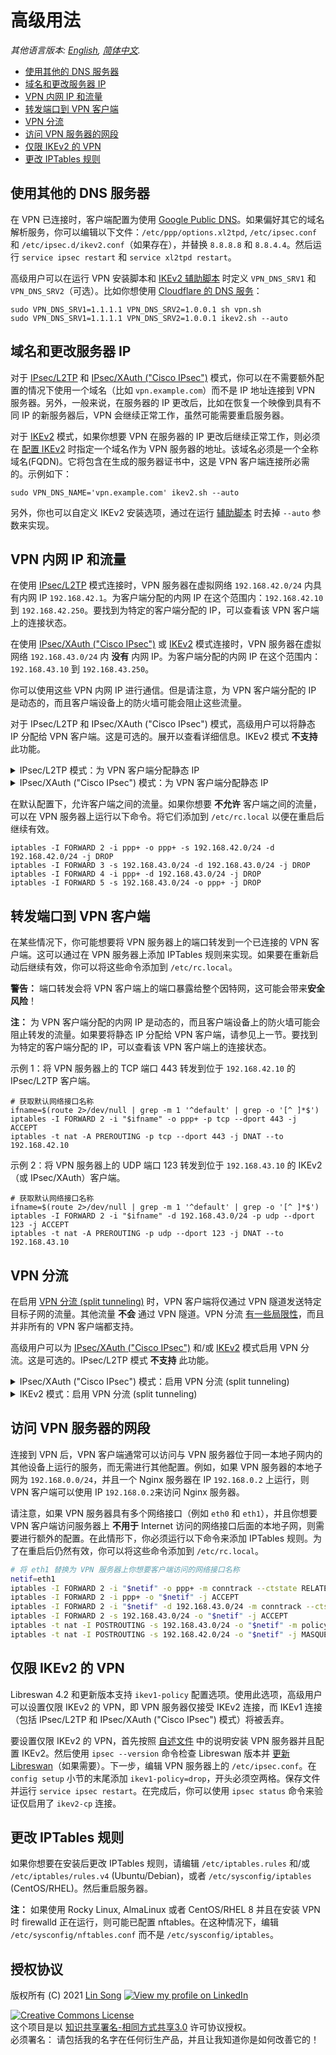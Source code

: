 # 高级用法

*其他语言版本: [English](advanced-usage.md), [简体中文](advanced-usage-zh.md).*

* [使用其他的 DNS 服务器](#使用其他的-dns-服务器)
* [域名和更改服务器 IP](#域名和更改服务器-ip)
* [VPN 内网 IP 和流量](#vpn-内网-ip-和流量)
* [转发端口到 VPN 客户端](#转发端口到-vpn-客户端)
* [VPN 分流](#vpn-分流)
* [访问 VPN 服务器的网段](#访问-vpn-服务器的网段)
* [仅限 IKEv2 的 VPN](#仅限-ikev2-的-vpn)
* [更改 IPTables 规则](#更改-iptables-规则)

## 使用其他的 DNS 服务器

在 VPN 已连接时，客户端配置为使用 [Google Public DNS](https://developers.google.com/speed/public-dns/)。如果偏好其它的域名解析服务，你可以编辑以下文件：`/etc/ppp/options.xl2tpd`, `/etc/ipsec.conf` 和 `/etc/ipsec.d/ikev2.conf`（如果存在），并替换 `8.8.8.8` 和 `8.8.4.4`。然后运行 `service ipsec restart` 和 `service xl2tpd restart`。

高级用户可以在运行 VPN 安装脚本和 [IKEv2 辅助脚本](ikev2-howto-zh.md#使用辅助脚本) 时定义 `VPN_DNS_SRV1` 和 `VPN_DNS_SRV2`（可选）。比如你想使用 [Cloudflare 的 DNS 服务](https://1.1.1.1/dns/)：

```
sudo VPN_DNS_SRV1=1.1.1.1 VPN_DNS_SRV2=1.0.0.1 sh vpn.sh
sudo VPN_DNS_SRV1=1.1.1.1 VPN_DNS_SRV2=1.0.0.1 ikev2.sh --auto
```

## 域名和更改服务器 IP

对于 [IPsec/L2TP](clients-zh.md) 和 [IPsec/XAuth ("Cisco IPsec")](clients-xauth-zh.md) 模式，你可以在不需要额外配置的情况下使用一个域名（比如 `vpn.example.com`）而不是 IP 地址连接到 VPN 服务器。另外，一般来说，在服务器的 IP 更改后，比如在恢复一个映像到具有不同 IP 的新服务器后，VPN 会继续正常工作，虽然可能需要重启服务器。

对于 [IKEv2](ikev2-howto-zh.md) 模式，如果你想要 VPN 在服务器的 IP 更改后继续正常工作，则必须在 [配置 IKEv2](ikev2-howto-zh.md) 时指定一个域名作为 VPN 服务器的地址。该域名必须是一个全称域名(FQDN)。它将包含在生成的服务器证书中，这是 VPN 客户端连接所必需的。示例如下：

```
sudo VPN_DNS_NAME='vpn.example.com' ikev2.sh --auto
```

另外，你也可以自定义 IKEv2 安装选项，通过在运行 [辅助脚本](ikev2-howto-zh.md#使用辅助脚本) 时去掉 `--auto` 参数来实现。

## VPN 内网 IP 和流量

在使用 [IPsec/L2TP](clients-zh.md) 模式连接时，VPN 服务器在虚拟网络 `192.168.42.0/24` 内具有内网 IP `192.168.42.1`。为客户端分配的内网 IP 在这个范围内：`192.168.42.10` 到 `192.168.42.250`。要找到为特定的客户端分配的 IP，可以查看该 VPN 客户端上的连接状态。

在使用 [IPsec/XAuth ("Cisco IPsec")](clients-xauth-zh.md) 或 [IKEv2](ikev2-howto-zh.md) 模式连接时，VPN 服务器在虚拟网络 `192.168.43.0/24` 内 **没有** 内网 IP。为客户端分配的内网 IP 在这个范围内：`192.168.43.10` 到 `192.168.43.250`。

你可以使用这些 VPN 内网 IP 进行通信。但是请注意，为 VPN 客户端分配的 IP 是动态的，而且客户端设备上的防火墙可能会阻止这些流量。

对于 IPsec/L2TP 和 IPsec/XAuth ("Cisco IPsec") 模式，高级用户可以将静态 IP 分配给 VPN 客户端。这是可选的。展开以查看详细信息。IKEv2 模式 **不支持** 此功能。

<details>
<summary>
IPsec/L2TP 模式：为 VPN 客户端分配静态 IP
</summary>

下面的示例 **仅适用于** IPsec/L2TP 模式。这些命令必须用 `root` 账户运行。

1. 首先为要分配静态 IP 的每个 VPN 客户端创建一个新的 VPN 用户。参见 [管理 VPN 用户](manage-users-zh.md)。该文档包含辅助脚本，以方便管理 VPN 用户。
1. 编辑 VPN 服务器上的 `/etc/xl2tpd/xl2tpd.conf`。将 `ip range = 192.168.42.10-192.168.42.250` 替换为比如 `ip range = 192.168.42.100-192.168.42.250`。这样可以缩小自动分配的 IP 地址池，从而使更多的 IP 可以作为静态 IP 分配给客户端。
1. 编辑 VPN 服务器上的 `/etc/ppp/chap-secrets`。例如，如果文件内容是：
   ```
   "username1"  l2tpd  "password1"  *
   "username2"  l2tpd  "password2"  *
   "username3"  l2tpd  "password3"  *
   ```

   假设你要为 VPN 用户 `username2` 分配静态 IP `192.168.42.2`，为 VPN 用户 `username3` 分配静态 IP  `192.168.42.3`，同时保持 `username1` 不变（从池中自动分配）。在编辑完成后，文件内容应该如下所示：
   ```
   "username1"  l2tpd  "password1"  *
   "username2"  l2tpd  "password2"  192.168.42.2
   "username3"  l2tpd  "password3"  192.168.42.3
   ```

   **注：** 分配的静态 IP 必须来自子网 `192.168.42.0/24`，并且必须 **不是** 来自自动分配的 IP 地址池（参见上面的 `ip range`）。另外，`192.168.42.1` 保留给 VPN 服务器本身使用。在上面的示例中，你只能分配 `192.168.42.2-192.168.42.99` 范围内的静态 IP。
1. **（重要）** 重启 xl2tpd 服务：
   ```
   service xl2tpd restart
   ```
</details>

<details>
<summary>
IPsec/XAuth ("Cisco IPsec") 模式：为 VPN 客户端分配静态 IP
</summary>

下面的示例 **仅适用于** IPsec/XAuth ("Cisco IPsec") 模式。这些命令必须用 `root` 账户运行。

1. 首先为要分配静态 IP 的每个 VPN 客户端创建一个新的 VPN 用户。参见 [管理 VPN 用户](manage-users-zh.md)。该文档包含辅助脚本，以方便管理 VPN 用户。
1. 编辑 VPN 服务器上的 `/etc/ipsec.conf`。将 `rightaddresspool=192.168.43.10-192.168.43.250` 替换为比如 `rightaddresspool=192.168.43.100-192.168.43.250`。这样可以缩小自动分配的 IP 地址池，从而使更多的 IP 可以作为静态 IP 分配给客户端。
1. 编辑 VPN 服务器上的 `/etc/ipsec.d/ikev2.conf`（如果存在）。将 `rightaddresspool=192.168.43.10-192.168.43.250` 替换为与上一步 **相同的值**。
1. 编辑 VPN 服务器上的 `/etc/ipsec.d/passwd`。例如，如果文件内容是：
   ```
   username1:password1hashed:xauth-psk
   username2:password2hashed:xauth-psk
   username3:password3hashed:xauth-psk
   ```

   假设你要为 VPN 用户 `username2` 分配静态 IP `192.168.43.2`，为 VPN 用户 `username3` 分配静态 IP  `192.168.43.3`，同时保持 `username1` 不变（从池中自动分配）。在编辑完成后，文件内容应该如下所示：
   ```
   username1:password1hashed:xauth-psk
   username2:password2hashed:xauth-psk:192.168.42.2
   username3:password3hashed:xauth-psk:192.168.42.3
   ```

   **注：** 分配的静态 IP 必须来自子网 `192.168.43.0/24`，并且必须 **不是** 来自自动分配的 IP 地址池（参见上面的 `rightaddresspool`）。在上面的示例中，你只能分配 `192.168.43.1-192.168.43.99` 范围内的静态 IP。
1. **（重要）** 重启 IPsec 服务：
   ```
   service ipsec restart
   ```
</details>

在默认配置下，允许客户端之间的流量。如果你想要 **不允许** 客户端之间的流量，可以在 VPN 服务器上运行以下命令。将它们添加到 `/etc/rc.local` 以便在重启后继续有效。

```
iptables -I FORWARD 2 -i ppp+ -o ppp+ -s 192.168.42.0/24 -d 192.168.42.0/24 -j DROP
iptables -I FORWARD 3 -s 192.168.43.0/24 -d 192.168.43.0/24 -j DROP
iptables -I FORWARD 4 -i ppp+ -d 192.168.43.0/24 -j DROP
iptables -I FORWARD 5 -s 192.168.43.0/24 -o ppp+ -j DROP
```

## 转发端口到 VPN 客户端

在某些情况下，你可能想要将 VPN 服务器上的端口转发到一个已连接的 VPN 客户端。这可以通过在 VPN 服务器上添加 IPTables 规则来实现。如果要在重新启动后继续有效，你可以将这些命令添加到 `/etc/rc.local`。

**警告：** 端口转发会将 VPN 客户端上的端口暴露给整个因特网，这可能会带来**安全风险**！

**注：** 为 VPN 客户端分配的内网 IP 是动态的，而且客户端设备上的防火墙可能会阻止转发的流量。如果要将静态 IP 分配给 VPN 客户端，请参见上一节。要找到为特定的客户端分配的 IP，可以查看该 VPN 客户端上的连接状态。

示例 1：将 VPN 服务器上的 TCP 端口 443 转发到位于 `192.168.42.10` 的 IPsec/L2TP 客户端。
```
# 获取默认网络接口名称
ifname=$(route 2>/dev/null | grep -m 1 '^default' | grep -o '[^ ]*$')
iptables -I FORWARD 2 -i "$ifname" -o ppp+ -p tcp --dport 443 -j ACCEPT
iptables -t nat -A PREROUTING -p tcp --dport 443 -j DNAT --to 192.168.42.10
```

示例 2：将 VPN 服务器上的 UDP 端口 123 转发到位于 `192.168.43.10` 的 IKEv2（或 IPsec/XAuth）客户端。
```
# 获取默认网络接口名称
ifname=$(route 2>/dev/null | grep -m 1 '^default' | grep -o '[^ ]*$')
iptables -I FORWARD 2 -i "$ifname" -d 192.168.43.0/24 -p udp --dport 123 -j ACCEPT
iptables -t nat -A PREROUTING -p udp --dport 123 -j DNAT --to 192.168.43.10
```

## VPN 分流

在启用 [VPN 分流 (split tunneling)](https://wiki.strongswan.org/projects/strongswan/wiki/ForwardingAndSplitTunneling#Split-Tunneling) 时，VPN 客户端将仅通过 VPN 隧道发送特定目标子网的流量。其他流量 **不会** 通过 VPN 隧道。VPN 分流 [有一些局限性](https://wiki.strongswan.org/projects/strongswan/wiki/ForwardingAndSplitTunneling#Split-Tunneling)，而且并非所有的 VPN 客户端都支持。

高级用户可以为 [IPsec/XAuth ("Cisco IPsec")](clients-xauth-zh.md) 和/或 [IKEv2](ikev2-howto-zh.md) 模式启用 VPN 分流。这是可选的。IPsec/L2TP 模式 **不支持** 此功能。

<details>
<summary>
IPsec/XAuth ("Cisco IPsec") 模式：启用 VPN 分流 (split tunneling)
</summary>

下面的示例 **仅适用于** IPsec/XAuth ("Cisco IPsec") 模式。这些命令必须用 `root` 账户运行。

1. 编辑 VPN 服务器上的 `/etc/ipsec.conf`。在 `conn xauth-psk` 小节中，将 `leftsubnet=0.0.0.0/0` 替换为你想要 VPN 客户端通过 VPN 隧道发送流量的子网。例如：   
   对于单个子网：
   ```
   leftsubnet=10.123.123.0/24
   ```
   对于多个子网（使用 `leftsubnets`）：
   ```
   leftsubnets="10.123.123.0/24,10.100.0.0/16"
   ```
1. **（重要）** 重启 IPsec 服务：
   ```
   service ipsec restart
   ```
</details>

<details>
<summary>
IKEv2 模式：启用 VPN 分流 (split tunneling)
</summary>

下面的示例 **仅适用于** IKEv2 模式。这些命令必须用 `root` 账户运行。

1. 编辑 VPN 服务器上的 `/etc/ipsec.d/ikev2.conf`。在 `conn ikev2-cp` 小节中，将 `leftsubnet=0.0.0.0/0` 替换为你想要 VPN 客户端通过 VPN 隧道发送流量的子网。例如：   
   对于单个子网：
   ```
   leftsubnet=10.123.123.0/24
   ```
   对于多个子网（使用 `leftsubnets`）：
   ```
   leftsubnets="10.123.123.0/24,10.100.0.0/16"
   ```
1. **（重要）** 重启 IPsec 服务：
   ```
   service ipsec restart
   ```
</details>

## 访问 VPN 服务器的网段

连接到 VPN 后，VPN 客户端通常可以访问与 VPN 服务器位于同一本地子网内的其他设备上运行的服务，而无需进行其他配置。例如，如果 VPN 服务器的本地子网为 `192.168.0.0/24`，并且一个 Nginx 服务器在 IP `192.168.0.2` 上运行，则 VPN 客户端可以使用 IP `192.168.0.2`来访问 Nginx 服务器。

请注意，如果 VPN 服务器具有多个网络接口（例如 `eth0` 和 `eth1`），并且你想要 VPN 客户端访问服务器上 **不用于** Internet 访问的网络接口后面的本地子网，则需要进行额外的配置。在此情形下，你必须运行以下命令来添加 IPTables 规则。为了在重启后仍然有效，你可以将这些命令添加到 `/etc/rc.local`。

```bash
# 将 eth1 替换为 VPN 服务器上你想要客户端访问的网络接口名称
netif=eth1
iptables -I FORWARD 2 -i "$netif" -o ppp+ -m conntrack --ctstate RELATED,ESTABLISHED -j ACCEPT
iptables -I FORWARD 2 -i ppp+ -o "$netif" -j ACCEPT
iptables -I FORWARD 2 -i "$netif" -d 192.168.43.0/24 -m conntrack --ctstate RELATED,ESTABLISHED -j ACCEPT
iptables -I FORWARD 2 -s 192.168.43.0/24 -o "$netif" -j ACCEPT
iptables -t nat -I POSTROUTING -s 192.168.43.0/24 -o "$netif" -m policy --dir out --pol none -j MASQUERADE
iptables -t nat -I POSTROUTING -s 192.168.42.0/24 -o "$netif" -j MASQUERADE
```

## 仅限 IKEv2 的 VPN

Libreswan 4.2 和更新版本支持 `ikev1-policy` 配置选项。使用此选项，高级用户可以设置仅限 IKEv2 的 VPN，即 VPN 服务器仅接受 IKEv2 连接，而 IKEv1 连接（包括 IPsec/L2TP 和 IPsec/XAuth ("Cisco IPsec") 模式）将被丢弃。

要设置仅限 IKEv2 的 VPN，首先按照 [自述文件](../README-zh.md) 中的说明安装 VPN 服务器并且配置 IKEv2。然后使用 `ipsec --version` 命令检查 Libreswan 版本并 [更新 Libreswan](../README-zh.md#升级libreswan)（如果需要）。下一步，编辑 VPN 服务器上的 `/etc/ipsec.conf`。在 `config setup` 小节的末尾添加 `ikev1-policy=drop`，开头必须空两格。保存文件并运行 `service ipsec restart`。在完成后，你可以使用 `ipsec status` 命令来验证仅启用了 `ikev2-cp` 连接。

## 更改 IPTables 规则

如果你想要在安装后更改 IPTables 规则，请编辑 `/etc/iptables.rules` 和/或 `/etc/iptables/rules.v4` (Ubuntu/Debian)，或者 `/etc/sysconfig/iptables` (CentOS/RHEL)。然后重启服务器。

**注：** 如果使用 Rocky Linux, AlmaLinux 或者 CentOS/RHEL 8 并且在安装 VPN 时 firewalld 正在运行，则可能已配置 nftables。在这种情况下，编辑 `/etc/sysconfig/nftables.conf` 而不是 `/etc/sysconfig/iptables`。

## 授权协议

版权所有 (C) 2021 [Lin Song](https://github.com/hwdsl2) [![View my profile on LinkedIn](https://static.licdn.com/scds/common/u/img/webpromo/btn_viewmy_160x25.png)](https://www.linkedin.com/in/linsongui)   

[![Creative Commons License](https://i.creativecommons.org/l/by-sa/3.0/88x31.png)](http://creativecommons.org/licenses/by-sa/3.0/)   
这个项目是以 [知识共享署名-相同方式共享3.0](http://creativecommons.org/licenses/by-sa/3.0/) 许可协议授权。   
必须署名： 请包括我的名字在任何衍生产品，并且让我知道你是如何改善它的！
